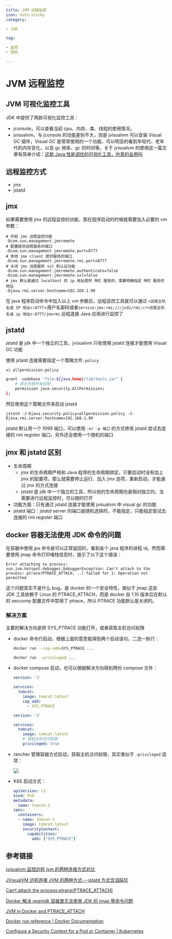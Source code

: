 ```yaml
---
title: JVM 远程监控
icon: note-sticky
category:

- JVM

tag:

- 监控
- 调优

---
```


# JVM 远程监控

## JVM 可视化监控工具

JDK 中提供了两款可视化监控工具：

- jconsole，可以查看当前 cpu、内存、类、线程的使用情况。
- jvisualvm，与 jconsole 的功能差别不大，但是 jvisualvm 可以安装 Visual GC 插件，Visual GC 是常常使用的一个功能，可以明显的看到年轻代、老年代的内存变化，以及 gc 频率、gc 的时间等。关于 jvisualvm 的使用这一篇文章有简单介绍：[这款 Java 性能调优的可视化工具，你真的会用吗](https://mp.weixin.qq.com/s/tR6MzCg8lCC0vD6UtFu8LQ)

## 远程监控方式

- jmx
- jstatd

## jmx

如果需要使用 jmx 的远程监控的功能，那在程序启动的时候就需要加入必要的 vm 参数：

```
# 开启 jmx 远程监控功能
-Dcom.sun.management.jmxremote
# 配置提供远程服务的端口
-Dcom.sun.management.jmxremote.port=8777
# 本地 jmx client 提供服务的端口
-Dcom.sun.management.jmxremote.rmi.port=8777
# 关闭 jmx 远程服务 ssl 和认证功能
-Dcom.sun.management.jmxremote.authenticate=false
-Dcom.sun.management.jmxremote.ssl=false
# jmx 默认是通过 localhost 的 ip 地址提供 RMI 服务的，需要明确指定 RMI 服务的地址
-Djava.rmi.server.hostname=192.168.1.90
```

在 java 程序启动命令中加入以上 vm 参数后，远程监控工具就可以通过 `<远程主机名或 IP 地址>:8777`+用户名密码或者`service:jmx:rmi:///jndi/rmi://<远程主机名或 ip 地址>:8777/jmxrmi` 远程连接 Java 应用进行监控了

## jstatd

jstatd 是 jdk 中一个独立的工具，jvisualvm 只有使用 jstatd 连接才能使用 Visual GC 功能

使用 jstatd 连接需要指定一个策略文件`.policy`

`vi allpermission.policy`

```bash
grant  codebase "file:${java.home}/lib/tools.jar" {
	# 表示开放所有权限
	permission java.security.AllPermission;
};
```

然后使用这个策略文件来启动 jstatd

`jstatd -J-Djava.security.policy=allpermission.policy -J-Djava.rmi.server.hostname=192.168.1.90`

jstatd 默认用一个 1099 端口，可以使用 `-nr -p 端口` 的方式修改 jstatd 尝试去连接的 rmi register 端口，另外还会使用一个随机的端口

## jmx 和 jstatd 区别

- 生命周期
  - jmx 的生命周期严格和 Java 程序的生命周期绑定，只要启动时没有加上 jmx 的配置项，那么就需要停止运行、加入 jmx 选项，重新启动，才能通过 jmx 的方式连接
  - jstatd 是 jdk 中一个独立的工具，所以他的生命周期也是相对独立的，当需要进行远程监控时，可以随时打开
- 功能方面：只有通过 jstatd 连接才能使用 jvisualvm 中 visual gc 的功能
- jstatd 端口：jstatd server 的端口是随机选择的，不能指定，只能指定尝试去连接的 rmi register 端口

## docker 容器无法使用 JDK 命令的问题

在容器中使用 jps 命令是可以正常返回的，看到各个 java 程序的进程 id。然而需要使用 jmap 命令打印堆栈信息时，提示了以下这个错误：

```
Error attaching to process: sun.jvm.hotspot.debugger.DebuggerException: Can't attach to the process: ptrace(PTRACE_ATTACH, ..) failed for 1: Operation not permitted
```

这个问题其实不是什么 bug，是 docker 的一个安全特性，类似于 jmap 这些 JDK 工具依赖于 Linux 的 PTRACE_ATTACH，而是 docker 自 1.10 版本后在默认的 seccomp 配置文件中禁用了 ptrace，所以 PTRACE 功能默认是关闭的。

### 解决方案

主要的解决方向是把 SYS_PTRACE 功能打开，或者获取主机访问权限

- docker 命令行启动，根据上面的意思能得到两个启动语句，二选一执行：

  ```bash
  docker run --cap-add=SYS_PTRACE ...
  
  docker run --privileged ...
  ```

  

- docker compose 启动，也可以根据解决方向得到两份 compose 文件：

  ```yaml
  version: '3'
  
  services:
    tomcat:
      image: tomcat:latest
      cap_add:
        - SYS_PTRACE
  
  ```

  

  ```yaml
  version: '3'
  
  services:
    tomcat:
      image: tomcat:latest
      # 获取主机访问权限
      privileged: true
  
  ```

  

- rancher 管理容器方式启动，获取主机访问权限，其实类似于 `-privileged` 选项：

  ![](https://wingbun-notes-image.oss-cn-guangzhou.aliyuncs.com/images/20221212163918.png)

  

- K8S 启动方式：

  ```yaml
  apiVersion: v1
  kind: Pod
  metadata:
    name: tomcat-2
  spec:
    containers:
    - name: tomcat-2
      image: tomcat:latest
      securityContext:
        capabilities:
          add: ["SYS_PTRACE"]
  ```

## 参考链接

[jvisualvm 监控远程 jvm 的两种连接方式对比](https://www.jianshu.com/p/5a5972d821e1)

[JVisualVM 远程连接 JVM 的两种方式---jstatd 方式含泪踩坑](https://my.oschina.net/lik/blog/5583380)

[Can‘t attach the process:ptrace(PTRACE_ATTACH)](https://blog.51cto.com/u_12393361/5021517)

[Docker 解决 openjdk 容器里无法使用 JDK 的 jmap 等命令问题](https://www.jb51.net/article/201427.htm)

[JVM in Docker and PTRACE_ATTACH](https://jarekprzygodzki.wordpress.com/2016/12/19/jvm-in-docker-and-ptrace_attach/)

[Docker run reference | Docker Documentation](https://docs.docker.com/engine/reference/run/#runtime-privilege-and-linux-capabilities)

[Configure a Security Context for a Pod or Container | Kubernetes](https://kubernetes.io/docs/tasks/configure-pod-container/security-context/)

